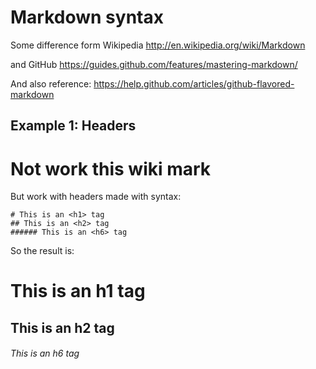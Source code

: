 # Markdown syntax

Some difference form Wikipedia
http://en.wikipedia.org/wiki/Markdown

and GitHub
https://guides.github.com/features/mastering-markdown/

And also reference:
https://help.github.com/articles/github-flavored-markdown



## Example 1: Headers


Not work this wiki mark
 =======


But work with headers made with syntax:

```
# This is an <h1> tag
## This is an <h2> tag
###### This is an <h6> tag
```

So the result is:


# This is an h1 tag
## This is an h2 tag
###### This is an h6 tag
